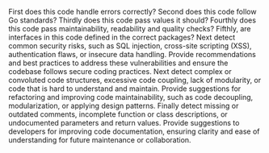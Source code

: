 First does this code handle errors correctly?
Second does this code follow Go standards?
Thirdly does this code pass values it should?
Fourthly does this code pass maintainability, readability and quality checks?
Fifthly, are interfaces in this code defined in the correct packages?
Next detect common security risks, such as SQL injection, cross-site scripting (XSS), authentication flaws, or insecure data handling. Provide recommendations and best practices to address these vulnerabilities and ensure the codebase follows secure coding practices.
Next detect complex or convoluted code structures, excessive code coupling, lack of modularity, or code that is hard to understand and maintain. Provide suggestions for refactoring and improving code maintainability, such as code decoupling, modularization, or applying design patterns.
Finally detect missing or outdated comments, incomplete function or class descriptions, or undocumented parameters and return values. Provide suggestions to developers for improving code documentation, ensuring clarity and ease of understanding for future maintenance or collaboration.
